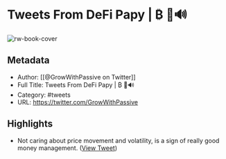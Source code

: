 # Tweets From DeFi Papy | ₿ 🦇🔊

![rw-book-cover](https://pbs.twimg.com/profile_images/1598733501209219096/oAmso_xj.jpg)

## Metadata
- Author: [[@GrowWithPassive on Twitter]]
- Full Title: Tweets From DeFi Papy | ₿ 🦇🔊
- Category: #tweets
- URL: https://twitter.com/GrowWithPassive

## Highlights
- Not caring about price movement and volatility, is a sign of really good money management. ([View Tweet](https://twitter.com/GrowWithPassive/status/1557639490608529410))
